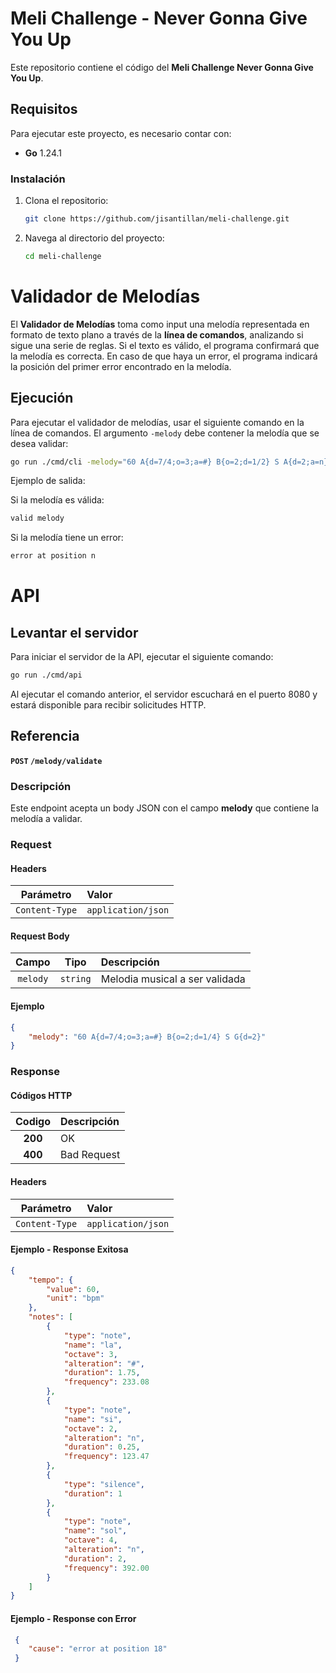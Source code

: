 # Meli Challenge - Never Gonna Give You Up

Este repositorio contiene el código del **Meli Challenge Never Gonna Give You Up**. 

## Requisitos

Para ejecutar este proyecto, es necesario contar con:

- **Go** 1.24.1 

### Instalación
1. Clona el repositorio:
   ```bash
   git clone https://github.com/jisantillan/meli-challenge.git
   ```
2. Navega al directorio del proyecto:
   ```bash
   cd meli-challenge
   ```

   
# Validador de Melodías 

El **Validador de Melodías** toma como input una melodía representada en formato de texto plano a través de la **línea de comandos**, analizando si sigue una serie de reglas. Si el texto es válido, el programa confirmará que la melodía es correcta. En caso de que haya un error, el programa indicará la posición del primer error encontrado en la melodía.


## Ejecución

Para ejecutar el validador de melodías, usar el siguiente comando en la línea de comandos. El argumento `-melody` debe contener la melodía que se desea validar:
  ```bash
go run ./cmd/cli -melody="60 A{d=7/4;o=3;a=#} B{o=2;d=1/2} S A{d=2;a=n} G{a=b} B S{d=1/3}"
 ```
Ejemplo de salida:

Si la melodía es válida:

  ```bash
valid melody
 ```
 Si la melodía tiene un error:

  ```bash
error at position n
 ```


# API
## Levantar el servidor 
Para iniciar el servidor de la API, ejecutar el siguiente comando:

```bash
go run ./cmd/api
 ```

Al ejecutar el comando anterior, el servidor escuchará en el puerto 8080 y estará disponible para recibir solicitudes HTTP.
## Referencia
**`POST` `/melody/validate`**
### Descripción
Este endpoint acepta un body JSON con el campo **melody** que contiene la melodía a validar.

### Request
#### Headers

| Parámetro | Valor |
| :-------: | :---------- |
| `Content-Type` | `application/json` |

####  Request Body

| Campo | Tipo           | Descripción |
| :-------: | :-----------:  | :---------- |
| `melody`     | `string` | Melodia musical a ser validada |

#### Ejemplo
``` json
{
    "melody": "60 A{d=7/4;o=3;a=#} B{o=2;d=1/4} S G{d=2}"
}
```
### Response

#### Códigos HTTP

| Codigo | Descripción |
| :----: | :---------- |
| **200** | OK |
| **400** | Bad Request |

#### Headers

| Parámetro | Valor |
| :-------: | :---------- |
| `Content-Type` | `application/json` |

#### Ejemplo - Response Exitosa

``` json
{
    "tempo": {
        "value": 60,
        "unit": "bpm"
    },
    "notes": [
        {
            "type": "note",
            "name": "la",
            "octave": 3,
            "alteration": "#",
            "duration": 1.75,
            "frequency": 233.08
        },
        {
            "type": "note",
            "name": "si",
            "octave": 2,
            "alteration": "n",
            "duration": 0.25,
            "frequency": 123.47
        },
        {
            "type": "silence",
            "duration": 1
        },
        {
            "type": "note",
            "name": "sol",
            "octave": 4,
            "alteration": "n",
            "duration": 2,
            "frequency": 392.00
        }
    ]
}

 ```

 #### Ejemplo - Response con Error

``` json
 {
    "cause": "error at position 18"
 }
 ```




